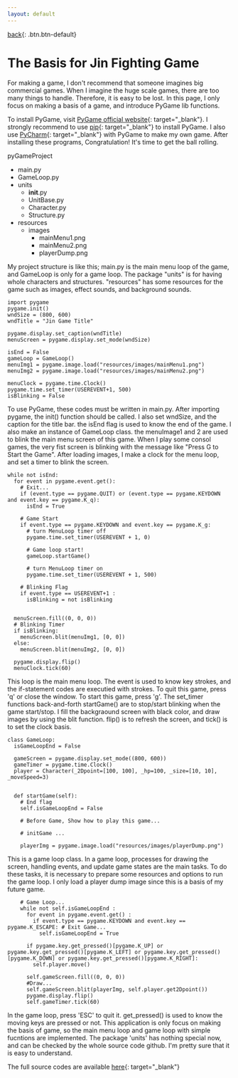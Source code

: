 ```yaml
---
layout: default
---
```

[back](./pygame){: .btn.btn-default}

# The Basis for Jin Fighting Game

For making a game, I don't recommend that someone imagines big commercial games. When I imagine the huge scale games, there are too many things to handle. Therefore, it is easy to be lost. In this page, I only focus on making a basis of a game, and introduce PyGame lib functions. 

To install PyGame, visit [PyGame official website](https://www.pygame.org/download.shtml){: target="_blank"}. I strongly recommend to use [pip](https://pypi.python.org/pypi/pip){: target="_blank"} to install PyGame. I also use [PyCharm](https://www.jetbrains.com/pycharm/){: target="_blank"} with PyGame to make my own game. After installing these programs, Congratulation! It's time to get the ball rolling.

pyGameProject

- main.py
- GameLoop.py
- units
	- __init__.py
	- UnitBase.py
	- Character.py
	- Structure.py
- resources
	- images
		- mainMenu1.png
		- mainMenu2.png
		- playerDump.png

My project structure is like this; main.py is the main menu loop of the game, and GameLoop is only for a game loop. The package "units" is for having whole characters and structures. "resources" has some resources for the game such as images, effect sounds, and background sounds.


	import pygame
	pygame.init()
	wndSize = (800, 600)
	wndTitle = "Jin Game Title"
	
	pygame.display.set_caption(wndTitle)
	menuScreen = pygame.display.set_mode(wndSize)

	isEnd = False
	gameLoop = GameLoop()
	menuImg1 = pygame.image.load("resources/images/mainMenu1.png")
	menuImg2 = pygame.image.load("resources/images/mainMenu2.png")

	menuClock = pygame.time.Clock()
	pygame.time.set_timer(USEREVENT+1, 500)
	isBlinking = False

To use PyGame, these codes must be written in main.py. After importing pygame, the init() function should be called. I also set wndSize, and the caption for the title bar. the isEnd flag is used to know the end of the game. I also make an instance of GameLoop class. the menuImage1 and 2 are used to blink the main menu screen of this game. When I play some consol games, the very fist screen is blinking with the message like "Press G to Start the Game". After loading images, I make a clock for the menu loop, and set a timer to blink the screen.


	while not isEnd:
	  for event in pygame.event.get():
	    # Exit...
	    if (event.type == pygame.QUIT) or (event.type == pygame.KEYDOWN and event.key == pygame.K_q):
	      isEnd = True

	    # Game Start
	    if event.type == pygame.KEYDOWN and event.key == pygame.K_g:
	      # turn MenuLoop timer off
	      pygame.time.set_timer(USEREVENT + 1, 0)

	      # Game loop start!
	      gameLoop.startGame()

	      # turn MenuLoop timer on
	      pygame.time.set_timer(USEREVENT + 1, 500)

	    # Blinking Flag
	    if event.type == USEREVENT+1 :
	      isBlinking = not isBlinking


	  menuScreen.fill((0, 0, 0))
	  # Blinking Timer
	  if isBlinking:
	    menuScreen.blit(menuImg1, [0, 0])
	  else:
	    menuScreen.blit(menuImg2, [0, 0])

	  pygame.display.flip()
	  menuClock.tick(60)

This loop is the main menu loop. The event is used to know key strokes, and the if-statement codes are executied with strokes. To quit this game, press 'q' or close the window. To start this game, press 'g'. The set_timer functions back-and-forth startGame() are to stop/start blinking when the game start/stop. I fill the backgraound screen with black color, and draw images by using the blit function. flip() is to refresh the screen, and tick() is to set the clock basis.

	class GameLoop:
	  isGameLoopEnd = False

	  gameScreen = pygame.display.set_mode((800, 600))
	  gameTimer = pygame.time.Clock()
	  player = Character(_2Dpoint=[100, 100], _hp=100, _size=[10, 10], _moveSpeed=3)


	  def startGame(self):
	    # End flag
	    self.isGameLoopEnd = False

	    # Before Game, Show how to play this game...

	    # initGame ...

	    playerImg = pygame.image.load("resources/images/playerDump.png")

This is a game loop class. In a game loop, processes for drawing the screen, handling events, and update game states are the main tasks. To do these tasks, it is necessary to prepare some resources and options to run the game loop. I only load a player dump image since this is a basis of my future game.

	    # Game Loop...
	    while not self.isGameLoopEnd :
	      for event in pygame.event.get() :
	        if event.type == pygame.KEYDOWN and event.key == pygame.K_ESCAPE: # Exit Game...
	          self.isGameLoopEnd = True

	      if pygame.key.get_pressed()[pygame.K_UP] or pygame.key.get_pressed()[pygame.K_LEFT] or pygame.key.get_pressed()[pygame.K_DOWN] or pygame.key.get_pressed()[pygame.K_RIGHT]:
	        self.player.move()

	      self.gameScreen.fill((0, 0, 0))
	      #Draw...
	      self.gameScreen.blit(playerImg, self.player.get2Dpoint())
	      pygame.display.flip()
	      self.gameTimer.tick(60)

In the game loop, press 'ESC' to quit it. get_pressed() is used to know the moving keys are pressed or not. This application is only focus on making the basis of game, so the main menu loop and game loop with simple fucntions are implemented. The package 'units' has nothing special now, and can be checked by the whole source code github. I'm pretty sure that it is easy to understand.

The full source codes are available [here](https://github.com/jin993/jinFightingGame/){: target="_blank"}